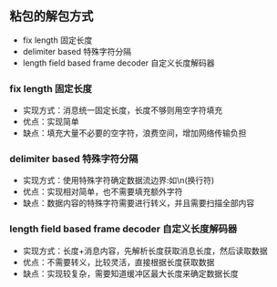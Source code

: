 ## 粘包的解包方式
- fix length 固定长度
- delimiter based 特殊字符分隔
- length field based frame decoder 自定义长度解码器

### fix length 固定长度
- 实现方式：消息统一固定长度，长度不够则用空字符填充
- 优点：实现简单
- 缺点：填充大量不必要的空字符，浪费空间，增加网络传输负担

### delimiter based 特殊字符分隔
- 实现方式：使用特殊字符确定数据流边界:如\n(换行符)
- 优点：实现相对简单，也不需要填充额外字符
- 缺点：数据内容的特殊字符需要进行转义，并且需要扫描全部内容

### length field based frame decoder 自定义长度解码器
- 实现方式：长度+消息内容，先解析长度获取消息长度，然后读取数据
- 优点：不需要转义，比较灵活，直接根据长度获取数据
- 缺点：实现较复杂，需要知道缓冲区最大长度来确定数据长度

